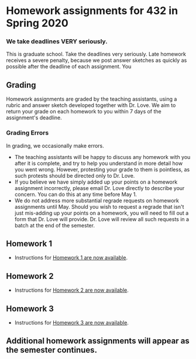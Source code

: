 # Homework assignments for 432 in Spring 2020

### We take deadlines VERY seriously.

This is graduate school. Take the deadlines very seriously. Late homework receives a severe penalty, because we post answer sketches as quickly as possible after the deadline of each assignment. You 

## Grading

Homework assignments are graded by the teaching assistants, using a rubric and answer sketch developed together with Dr. Love. We aim to return your grade on each homework to you within 7 days of the assignment's deadline. 

### Grading Errors

In grading, we occasionally make errors.

- The teaching assistants will be happy to discuss any homework with you after it is complete, and try to help you understand in more detail how you went wrong. However, protesting your grade to them is pointless, as such protests should be directed only to Dr. Love. 
- If you believe we have simply added up your points on a homework assignment incorrectly, please email Dr. Love directly to describe your concern. You can do this at any time before May 1.
- We do not address more substantial regrade requests on homework assignments until May. Should you wish to request a regrade that isn't just mis-adding up your points on a homework, you will need to fill out a form that Dr. Love will provide. Dr. Love will review all such requests in a batch at the end of the semester.

## Homework 1

- Instructions for [Homework 1 are now available](https://github.com/THOMASELOVE/2020-432/tree/master/homework/hw01).

## Homework 2

- Instructions for [Homework 2 are now available](https://github.com/THOMASELOVE/2020-432/tree/master/homework/hw02).

## Homework 3

- Instructions for [Homework 3 are now available](https://github.com/THOMASELOVE/2020-432/tree/master/homework/hw03).

## Additional homework assignments will appear as the semester continues.
